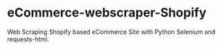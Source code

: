 # eCommerce-webscraper-Shopify
Web Scraping Shopify based eCommerce Site with Python Selenium and requests-html.
